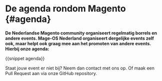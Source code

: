 # De agenda rondom Magento {#agenda}

**De Nederlandse Magento community organiseert regelmatig borrels en andere events. Mage-OS Nederland organiseert dergelijke events zelf ook, maar helpt ook graag mee aan het promoten van andere events. Hierbij onze agenda:**

{{snippet agenda}}

Staat jouw event er niet bij? Neem dan contact met ons op. Of maak een Pull Request aan via onze GitHub repository.